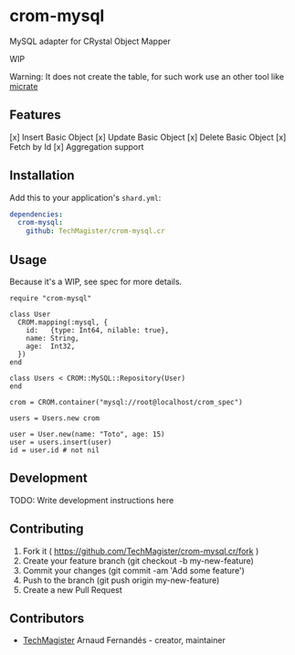 # crom-mysql

MySQL adapter for CRystal Object Mapper

WIP

Warning: It does not create the table, for such work use an other tool like [micrate](https://github.com/juanedi/micrate)

## Features
[x] Insert Basic Object
[x] Update Basic Object
[x] Delete Basic Object
[x] Fetch by Id
[x] Aggregation support

## Installation


Add this to your application's `shard.yml`:

```yaml
dependencies:
  crom-mysql:
    github: TechMagister/crom-mysql.cr
```


## Usage

Because it's a WIP, see spec for more details.

```crystal
require "crom-mysql"

class User
  CROM.mapping(:mysql, {
    id:   {type: Int64, nilable: true},
    name: String,
    age:  Int32,
  })
end

class Users < CROM::MySQL::Repository(User)
end

crom = CROM.container("mysql://root@localhost/crom_spec")

users = Users.new crom

user = User.new(name: "Toto", age: 15)
user = users.insert(user)
id = user.id # not nil

```


## Development

TODO: Write development instructions here

## Contributing

1. Fork it ( https://github.com/TechMagister/crom-mysql.cr/fork )
2. Create your feature branch (git checkout -b my-new-feature)
3. Commit your changes (git commit -am 'Add some feature')
4. Push to the branch (git push origin my-new-feature)
5. Create a new Pull Request

## Contributors

- [TechMagister](https://github.com/TechMagister) Arnaud Fernandés - creator, maintainer
